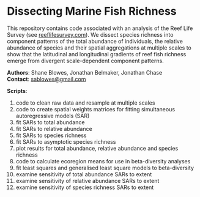 # Dissecting Marine Fish Richness

This repository contains code associated with an analysis of the Reef Life Survey (see [reeflifesurvey.com](https://reeflifesurvey.com/)).
We dissect species richness into component patterns of the total abundance of individuals, the relative abundance of species and their spatial aggregations at multiple scales to show that the latitudinal and longitudinal gradients of reef fish richness emerge from divergent scale-dependent component patterns. 

**Authors**: Shane Blowes, Jonathan Belmaker, Jonathan Chase  
**Contact**: sablowes@gmail.com

**Scripts**:
  1. code to clean raw data and resample at multiple scales  
  2. code to create spatial weights matrices for fitting simultaneous autoregressive models (SAR)  
  3. fit SARs to total abundance  
  4. fit SARs to relative abundance  
  5. fit SARs to species richness  
  6. fit SARs to asymptotic species richness  
  7. plot results for total abundance, relative abundance and species richness  
  8. code to calculate ecoregion means for use in beta-diversity analyses  
  9. fit least squares and generalised least square models to beta-diversity  
  10. examine sensitivity of total abundance SARs to extent  
  11. examine sensitivity of relative abundance SARs to extent  
  12. examine sensitivity of species richness SARs to extent  
  
